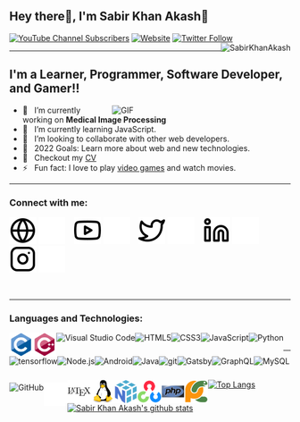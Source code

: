 ## Hey there👋, I'm Sabir Khan Akash👋 

[![YouTube Channel Subscribers](https://img.shields.io/youtube/channel/subscribers/UC2LLysXlNymRZdFb0fcxl4g?logo=youtube&logoColor=red&style=for-the-badge)](https://www.youtube.com/channel/UC2LLysXlNymRZdFb0fcxl4g)
[![Website](https://img.shields.io/website?label=akash-codes.vercel.app&style=for-the-badge&url=https%3A%2F%2Fcodestackr.com)](https://akash-codes.vercel.app)
[![Twitter Follow](https://img.shields.io/twitter/follow/SabirKhanAkash_?color=1DA1F2&logo=twitter&style=for-the-badge)](https://twitter.com/intent/follow?original_referer=https%3A%2F%2Fgithub.com%2FcodeSTACKr&screen_name=SabirKhanAkash)
<img align='right' src="https://komarev.com/ghpvc/?username=SabirKhanAkash" alt="SabirKhanAkash" />

---

## I'm a Learner, Programmer, Software Developer, and Gamer!!

<img align="right" alt="GIF" src="https://raw.githubusercontent.com/rahul-jha98/rahul-jha98/main/techstack.gif" width="320px"/>

- 🔭 &nbsp; I’m currently working on **Medical Image Processing**
- 🌱 &nbsp; I’m currently learning JavaScript.
- 👯 &nbsp; I’m looking to collaborate with other web developers.
- 🥅 &nbsp; 2022 Goals: Learn more about web and new technologies.
- 📝 &nbsp; Checkout my [CV](https://drive.google.com/file/d/1434KglHfWgPZFzYF2Aiudvmxu8SvjN_f/view?usp=sharing)
- ⚡ &nbsp; Fun fact: I love to play [video games](https://steamcommunity.com/id/blade_0_0/) and watch movies.

---

### Connect with me:

[![website](./img/globe-light.svg)](https://akash-codes.vercel.app#gh-light-mode-only)
[![website](./img/globe-dark.svg)](https://akash-codes.vercel.app#gh-dark-mode-only)
&nbsp;&nbsp;
[![website](./img/youtube-light.svg)](https://www.youtube.com/channel/UC2LLysXlNymRZdFb0fcxl4g#gh-light-mode-only)
[![website](./img/youtube-dark.svg)](https://www.youtube.com/channel/UC2LLysXlNymRZdFb0fcxl4g#gh-dark-mode-only)
&nbsp;&nbsp;
[![website](./img/twitter-light.svg)](https://twitter.com/SabirKhanAkash_#gh-light-mode-only)
[![website](./img/twitter-dark.svg)](https://twitter.com/SabirKhanAkash_#gh-dark-mode-only)
&nbsp;&nbsp;
[![website](./img/linkedin-light.svg)](https://linkedin.com/in/sabirkhanakash#gh-light-mode-only)
[![website](./img/linkedin-dark.svg)](https://linkedin.com/in/sabirkhanakash#gh-dark-mode-only)
&nbsp;&nbsp;
[![website](./img/instagram-light.svg)](https://instagram.com/_.distortion_#gh-light-mode-only)
[![website](./img/instagram-dark.svg)](https://instagram.com/_.distortion_#gh-dark-mode-only)

<br>

---

### Languages and Technologies:

<a href="https://www.w3schools.com/c/index.php/" target="_blank"><img align="left" alt="C" height ="42px" src="https://raw.githubusercontent.com/devicons/devicon/master/icons/c/c-original.svg"/></a>
<a href="https://www.w3schools.com/cpp/default.asp" target="_blank"><img align="left" alt="C++" height ="42px" src="https://raw.githubusercontent.com/devicons/devicon/master/icons/cplusplus/cplusplus-original.svg"/></a>
<a href="https://code.visualstudio.com/" target="_blank"><img align="left" alt="Visual Studio Code" height ="42px" src="https://cdn.jsdelivr.net/gh/devicons/devicon/icons/vscode/vscode-original.svg"/></a>
<a href="https://html.com/" target="_blank"><img align="left" alt="HTML5" height ="42px" src="https://cdn.jsdelivr.net/gh/devicons/devicon/icons/html5/html5-original.svg"/></a>
<a href="https://www.w3schools.com/css/css_intro.asp" target="_blank"><img align="left" alt="CSS3" height ="42px" src="https://cdn.jsdelivr.net/gh/devicons/devicon/icons/css3/css3-original.svg"/></a>
<!-- [<img align="left" alt="Sass" width="26px" src="https://cdn.jsdelivr.net/gh/devicons/devicon/icons/sass/sass-original.svg" style="padding-right:10px;" />][cssplaylist] -->
<img align="left" alt="JavaScript" height ="42px" src="https://cdn.jsdelivr.net/gh/devicons/devicon/icons/javascript/javascript-original.svg" />
<a href="https://www.python.org" target="_blank"><img align="left" alt="Python" height ="42px" src="https://raw.githubusercontent.com/rahul-jha98/github_readme_icons/main/language_and_tools/square/python/python.svg"></a>
<a href="https://www.tensorflow.org" target="_blank"> <img align="left" src="https://raw.githubusercontent.com/rahul-jha98/github_readme_icons/main/language_and_tools/square/tensorflow/tensorflow.svg" alt="tensorflow" height="42px"/> </a>
<a href="https://nodejs.org" target="_blank"><img align="left" alt="Node.js" height ="42px" src="https://raw.githubusercontent.com/rahul-jha98/github_readme_icons/main/language_and_tools/square/node/node.svg"></a>
<a href="https://developer.android.com" target="_blank"> <img align="left" alt="Android" height ="42px" src="https://raw.githubusercontent.com/rahul-jha98/github_readme_icons/main/language_and_tools/square/android/android.svg"> </a>
<a href="https://www.java.com" target="_blank"><img align="left" alt="Java" height ="42px" src="https://raw.githubusercontent.com/rahul-jha98/github_readme_icons/main/language_and_tools/square/java/java.svg"></a>
<a href="https://git-scm.com/" target="_blank"> <img src="https://raw.githubusercontent.com/rahul-jha98/github_readme_icons/main/language_and_tools/square/git-scm/git-scm.svg" align="left" alt="git" height='42px'/> </a>
<!-- [<img align="left" alt="React" width="26px" src="https://cdn.jsdelivr.net/gh/devicons/devicon/icons/react/react-original.svg" style="padding-right:10px;" />][reactplaylist] -->
<img align="left" alt="Gatsby" height ="42px" src="https://cdn.jsdelivr.net/gh/devicons/devicon/icons/gatsby/gatsby-original.svg"/>
<a href="https://graphql.org/" target="_blank"><img align="left" alt="GraphQL" height ="42px" src="https://cdn.jsdelivr.net/gh/devicons/devicon/icons/graphql/graphql-plain.svg"/></a>
<!-- [<img align="left" alt="Deno" width="26px" src="./img/deno-light.svg" style="padding-right:10px;" />][webdevplaylist] -->
<!-- [<img align="left" alt="MongoDB" width="26px" src="https://cdn.jsdelivr.net/gh/devicons/devicon/icons/mongodb/mongodb-original.svg" style="padding-right:10px;" />][webdevplaylist] -->
<a href="https://www.mysql.com/" target="_blank"><img align="left" alt="MySQL" height ="42px" src="https://cdn.jsdelivr.net/gh/devicons/devicon/icons/mysql/mysql-original.svg" /></a>
<br>
<img align="left" alt="GitHub" style="padding-top:5px;" height ="42px" src="https://user-images.githubusercontent.com/3369400/139447912-e0f43f33-6d9f-45f8-be46-2df5bbc91289.png"/>
<!-- <img align="left" alt="GitHub" height ="42px" src="https://user-images.githubusercontent.com/3369400/139448065-39a229ba-4b06-434b-bc67-616e2ed80c8f.png"/> -->
<!-- <img align="left" alt="Terminal" height ="42px" src="./img/terminal-light.svg" /> -->
<img align="left" alt="Terminal" style="padding-top:5px;" height ="42px" src="./img/terminal-dark.svg" />
<a href="https://latex-tutorial.com/" target="_blank"><img align="left" alt="LaTeX" height ="42px" src="https://raw.githubusercontent.com/devicons/devicon/master/icons/latex/latex-original.svg"></a>
<a href="https://www.linux.org/" target="_blank"><img align="left" alt="Linux" height ="42px" src="https://raw.githubusercontent.com/devicons/devicon/master/icons/linux/linux-original.svg"></a>
<a href="https://numpy.org/" target="_blank"><img align="left" alt="NumPy" height ="42px" src="https://raw.githubusercontent.com/devicons/devicon/master/icons/numpy/numpy-original.svg"/></a>
<a href="https://opencv.org/" target="_blank"><img align="left" alt="OpenCV" height ="42px" src="https://raw.githubusercontent.com/devicons/devicon/master/icons/opencv/opencv-original.svg"/></a>
<a href="https://www.php.net/" target="_blank"><img align="left" alt="PHP" height ="42px" src="https://raw.githubusercontent.com/devicons/devicon/master/icons/php/php-original.svg"/></a>
<a href="https://www.jetbrains.com/pycharm/" target="_blank"><img align="left" alt="PyCharm" height ="42px" src="https://raw.githubusercontent.com/devicons/devicon/master/icons/pycharm/pycharm-original.svg"/></a>

---

[![Top Langs](https://github-readme-stats.vercel.app/api/top-langs/?username=SabirKhanAkash&layout=compact&theme=vue-dark&langs_count=10)](https://github.com/SabirKhanAkash/github-readme-stats)

[![Sabir Khan Akash's github stats](https://github-readme-stats.vercel.app/api?username=SabirKhanAkash&theme=vue-dark)](https://github.com/SabirKhanAkash)

